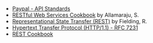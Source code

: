 * [Paypal - API Standards](https://github.com/paypal/api-standards)
* [RESTful Web Services Cookbook](http://techbus.safaribooksonline.com/9780596809140) by Allamaraju, S.
* [Representational State Transfer (REST)](https://www.ics.uci.edu/~fielding/pubs/dissertation/rest_arch_style.htm) by Fielding, R.
* [Hypertext Transfer Protocol (HTTP/1.1) - RFC 7231](http://tools.ietf.org/html/rfc7231)
* [REST Cookbook](http://restcookbook.com)